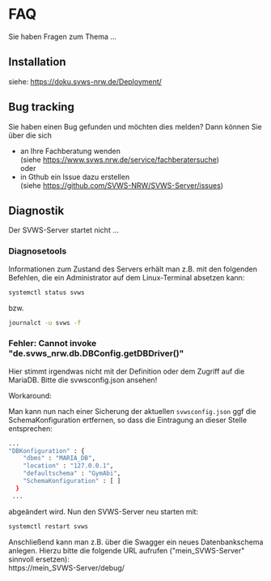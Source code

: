 # FAQ

Sie haben Fragen zum Thema ... 


## Installation

siehe: https://doku.svws-nrw.de/Deployment/ 

## Bug tracking 

Sie haben einen Bug gefunden und möchten dies melden? Dann können Sie über die sich 
* an Ihre Fachberatung wenden   
(siehe https://www.svws.nrw.de/service/fachberatersuche)   
oder 
* in Gthub ein Issue dazu erstellen  
(siehe https://github.com/SVWS-NRW/SVWS-Server/issues)  

## Diagnostik

Der SVWS-Server startet nicht ...

### Diagnosetools
Informationen zum Zustand des Servers erhält man z.B. mit den folgenden Befehlen, die ein Administrator auf dem Linux-Terminal absetzen kann: 

```bash 
systemctl status svws
```
bzw. 
```bash 
journalct -u svws -f
```

### Fehler: Cannot invoke "de.svws_nrw.db.DBConfig.getDBDriver()"

Hier stimmt irgendwas nicht mit der Definition oder dem Zugriff auf die MariaDB. Bitte die svwsconfig.json ansehen!

Workaround:

Man kann nun nach einer Sicherung der aktuellen ```svwsconfig.json``` ggf die SchemaKonfiguration ertfernen, so dass die Eintragung an dieser Stelle entsprechen: 
```bash 
...
"DBKonfiguration" : {
    "dbms" : "MARIA_DB",
    "location" : "127.0.0.1",
    "defaultschema" : "GymAbi",
    "SchemaKonfiguration" : [ ]
  }
 ... 
 ```
 
abgeändert wird.  Nun den SVWS-Server neu starten mit: 

```bash 
systemctl restart svws
```

Anschließend kann man z.B. über die Swagger ein neues Datenbankschema anlegen. Hierzu bitte die folgende URL aufrufen ("mein_SVWS-Server" sinnvoll ersetzen):   
https://mein_SVWS-Server/debug/ 